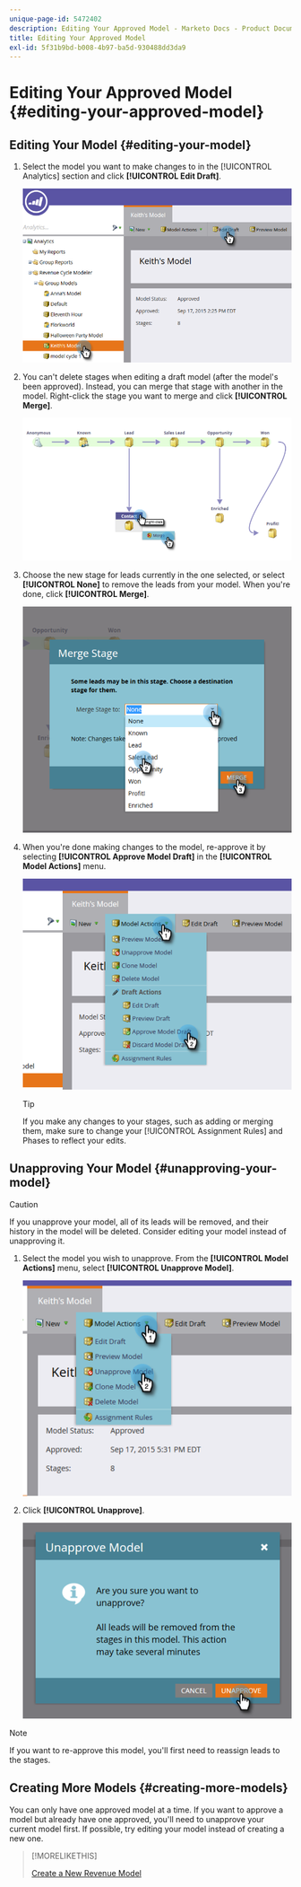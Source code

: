 ```yaml
---
unique-page-id: 5472402
description: Editing Your Approved Model - Marketo Docs - Product Documentation
title: Editing Your Approved Model
exl-id: 5f31b9bd-b008-4b97-ba5d-930488dd3da9
---
```

# Editing Your Approved Model {#editing-your-approved-model}

## Editing Your Model {#editing-your-model}

1. Select the model you want to make changes to in the [!UICONTROL Analytics] section and click **[!UICONTROL Edit Draft]**.

   ![](assets/one.png)

1. You can't delete stages when editing a draft model (after the model's been approved). Instead, you can merge that stage with another in the model. Right-click the stage you want to merge and click **[!UICONTROL Merge]**.

   ![](assets/two.png)

1. Choose the new stage for leads currently in the one selected, or select **[!UICONTROL None]** to remove the leads from your model. When you're done, click **[!UICONTROL Merge]**.

   ![](assets/three.png)

1. When you're done making changes to the model, re-approve it by selecting **[!UICONTROL Approve Model Draft]** in the **[!UICONTROL Model Actions]** menu.

   ![](assets/four.png)

   >[!TIP]
   >
   >If you make any changes to your stages, such as adding or merging them, make sure to change your [!UICONTROL Assignment Rules] and Phases to reflect your edits.

## Unapproving Your Model {#unapproving-your-model}

>[!CAUTION]
>
>If you unapprove your model, all of its leads will be removed, and their history in the model will be deleted. Consider editing your model instead of unapproving it.

1. Select the model you wish to unapprove. From the **[!UICONTROL Model Actions]** menu, select **[!UICONTROL Unapprove Model]**.

   ![](assets/five.png)

1. Click **[!UICONTROL Unapprove]**.

   ![](assets/six.png)

>[!NOTE]
>
>If you want to re-approve this model, you'll first need to reassign leads to the stages.

## Creating More Models {#creating-more-models}

You can only have one approved model at a time. If you want to approve a model but already have one approved, you'll need to unapprove your current model first. If possible, try editing your model instead of creating a new one.

>[!MORELIKETHIS]
>
>[Create a New Revenue Model](/help/marketo/product-docs/reporting/revenue-cycle-analytics/revenue-cycle-models/create-a-new-revenue-model.md)
